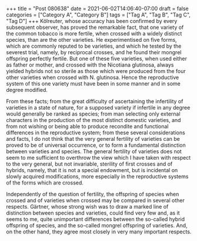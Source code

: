+++
title = "Post 080638"
date = 2021-06-02T14:06:40-07:00
draft = false
categories = ["Category A", "Category B"]
tags = ["Tag A", "Tag B", "Tag C", "Tag D"]
+++
Kölreuter, whose accuracy has been confirmed by every subsequent observer, has proved the remarkable fact, that one variety of the common tobacco is more fertile, when crossed with a widely distinct species, than are the other varieties. He experimentised on five forms, which are commonly reputed to be varieties, and which he tested by the severest trial, namely, by reciprocal crosses, and he found their mongrel offspring perfectly fertile. But one of these five varieties, when used either as father or mother, and crossed with the Nicotiana glutinosa, always yielded hybrids not so sterile as those which were produced from the four other varieties when crossed with N. glutinosa. Hence the reproductive system of this one variety must have been in some manner and in some degree modified.

From these facts; from the great difficulty of ascertaining the infertility of varieties in a state of nature, for a supposed variety if infertile in any degree would generally be ranked as species; from man selecting only external characters in the production of the most distinct domestic varieties, and from not wishing or being able to produce recondite and functional differences in the reproductive system; from these several considerations and facts, I do not think that the very general fertility of varieties can be proved to be of universal occurrence, or to form a fundamental distinction between varieties and species. The general fertility of varieties does not seem to me sufficient to overthrow the view which I have taken with respect to the very general, but not invariable, sterility of first crosses and of hybrids, namely, that it is not a special endowment, but is incidental on slowly acquired modifications, more especially in the reproductive systems of the forms which are crossed.

Independently of the question of fertility, the offspring of species when crossed and of varieties when crossed may be compared in several other respects. Gärtner, whose strong wish was to draw a marked line of distinction between species and varieties, could find very few and, as it seems to me, quite unimportant differences between the so-called hybrid offspring of species, and the so-called mongrel offspring of varieties. And, on the other hand, they agree most closely in very many important respects.
